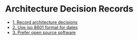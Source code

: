 # Architecture Decision Records

* [1. Record architecture decisions](0001-record-architecture-decisions.md)
* [2. Use iso 8601 format for dates](0002-use-iso-8601-format-for-dates.md)
* [3. Prefer open source software](0003-prefer-open-source-software.md)
